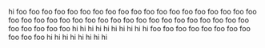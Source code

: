 hi
foo
foo
foo
foo
foo
foo
foo
foo
foo
foo
foo
foo
foo
foo
foo
foo
foo
foo
foo
foo
foo
foo
foo
foo
foo
foo
foo
foo
foo
foo
foo
foo
foo
foo
foo
foo
foo
foo
foo
foo
foo
foo
foo
hi
hi
hi
hi
hi
hi
hi
hi
hi
hi
foo
foo
foo
foo
foo
foo
foo
foo
foo
foo
foo
hi
hi
hi
hi
hi
hi
hi
hi
